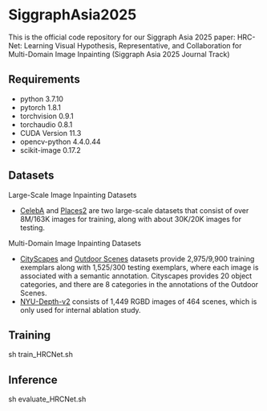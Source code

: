 # SiggraphAsia2025
This is the official code repository for our Siggraph Asia 2025 paper: HRC-Net: Learning Visual Hypothesis, Representative, and Collaboration for Multi-Domain Image Inpainting (Siggraph Asia 2025 Journal Track)


## Requirements

- python 3.7.10
- pytorch 1.8.1
- torchvision 0.9.1
- torchaudio 0.8.1
- CUDA Version 11.3
- opencv-python 4.4.0.44
- scikit-image 0.17.2

## Datasets

Large-Scale Image Inpainting Datasets
- [CelebA](https://mmlab.ie.cuhk.edu.hk/projects/CelebA.html) and [Places2](http://places2.csail.mit.edu) are two large-scale datasets that consist of over 8M/163K images for training, along with about 30K/20K images for testing.
  
Multi-Domain Image Inpainting Datasets
- [CityScapes](https://www.cityscapes-dataset.com) and [Outdoor Scenes](https://github.com/xinntao/SFTGAN) datasets provide 2,975/9,900 training exemplars along with 1,525/300 testing exemplars, where each image is associated with a semantic annotation. Cityscapes provides 20 object categories, and there are 8 categories in the annotations of the Outdoor Scenes.
- [NYU-Depth-v2](https://cs.nyu.edu/~fergus/datasets/nyu_depth_v2.html) consists of 1,449 RGBD images of 464 scenes, which is only used for internal ablation study.

## Training
sh train_HRCNet.sh
## Inference
sh evaluate_HRCNet.sh
